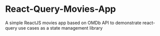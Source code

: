 # React-Query-Movies-App
A simple ReactJS movies app based on OMDb API to demonstrate react-query use cases as a state management library
